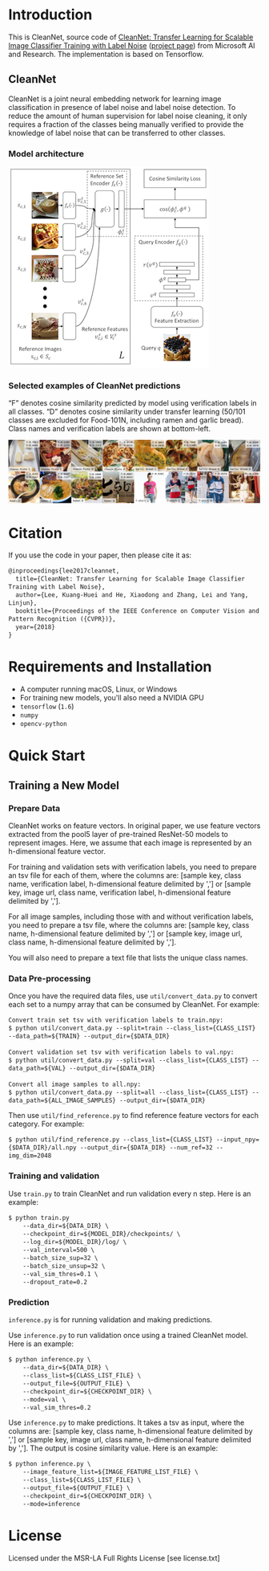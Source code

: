 # Introduction
This is CleanNet, source code of [CleanNet: Transfer Learning for Scalable Image Classifier Training with Label Noise](https://arxiv.org/abs/1711.07131) ([project page](https://kuanghuei.github.io/CleanNetProject/)) from Microsoft AI and Research. The implementation is based on Tensorflow.

## CleanNet
CleanNet is a joint neural embedding network for learning image classification in presence of label noise and label noise detection. To reduce the amount of human supervision for label noise cleaning, it only requires a fraction of the classes being manually verified to provide the knowledge of label noise that can be transferred to other classes.

### Model architecture

![CleanNet](cleannet.png)

### Selected examples of CleanNet predictions
“F” denotes cosine similarity predicted by model using verification labels in all classes. “D” denotes cosine similarity under transfer learning (50/101 classes are excluded for Food-101N, including ramen and garlic bread). Class names and verification labels are shown at bottom-left.

![Example](examples.png)


# Citation

If you use the code in your paper, then please cite it as:

```
@inproceedings{lee2017cleannet,
  title={CleanNet: Transfer Learning for Scalable Image Classifier Training with Label Noise},
  author={Lee, Kuang-Huei and He, Xiaodong and Zhang, Lei and Yang, Linjun},
  booktitle={Proceedings of the IEEE Conference on Computer Vision and Pattern Recognition ({CVPR})},
  year={2018}
}
```

# Requirements and Installation
* A computer running macOS, Linux, or Windows
* For training new models, you'll also need a NVIDIA GPU
* `tensorflow` (`1.6`)
* `numpy`
* `opencv-python`

# Quick Start

## Training a New Model


### Prepare Data
CleanNet works on feature vectors. In original paper, we use feature vectors extracted from the pool5 layer of pre-trained ResNet-50 models to represent images. Here, we assume that each image is represented by an h-dimensional feature vector.

For training and validation sets with verification labels, you need to prepare an tsv file for each of them, where the columns are:
[sample key, class name, verification label, h-dimensional feature delimited by ','] or
[sample key, image url, class name, verification label, h-dimensional feature delimited by ','].

For all image samples, including those with and without verification labels, you need to prepare a tsv file, where the columns are:
[sample key, class name, h-dimensional feature delimited by ','] or
[sample key, image url, class name, h-dimensional feature delimited by ','].

You will also need to prepare a text file that lists the unique class names.


### Data Pre-processing
Once you have the required data files, use `util/convert_data.py` to convert each set to a numpy array that can be consumed by CleanNet. For example:
```
Convert train set tsv with verification labels to train.npy:
$ python util/convert_data.py --split=train --class_list={CLASS_LIST} --data_path=${TRAIN} --output_dir={$DATA_DIR}

Convert validation set tsv with verification labels to val.npy:
$ python util/convert_data.py --split=val --class_list={CLASS_LIST} --data_path=${VAL} --output_dir={$DATA_DIR}

Convert all image samples to all.npy:
$ python util/convert_data.py --split=all --class_list={CLASS_LIST} --data_path=${ALL_IMAGE_SAMPLES} --output_dir={$DATA_DIR}
```

Then use `util/find_reference.py` to find reference feature vectors for each category. For example:
```
$ python util/find_reference.py --class_list={CLASS_LIST} --input_npy={$DATA_DIR}/all.npy --output_dir={$DATA_DIR} --num_ref=32 --img_dim=2048
```

### Training and validation
Use `train.py` to train CleanNet and run validation every n step. Here is an example:
```
$ python train.py
    --data_dir=${DATA_DIR} \
    --checkpoint_dir=${MODEL_DIR}/checkpoints/ \
    --log_dir=${MODEL_DIR}/log/ \
    --val_interval=500 \
    --batch_size_sup=32 \
    --batch_size_unsup=32 \
    --val_sim_thres=0.1 \
    --dropout_rate=0.2
```

### Prediction
`inference.py` is for running validation and making predictions.

Use `inference.py` to run validation once using a trained CleanNet model. Here is an example:
```
$ python inference.py \
    --data_dir=${DATA_DIR} \
    --class_list=${CLASS_LIST_FILE} \
    --output_file=${OUTPUT_FILE} \
    --checkpoint_dir=${CHECKPOINT_DIR} \
    --mode=val \
    --val_sim_thres=0.2
```

Use `inference.py` to make predictions. It takes a tsv as input, where the columns are:
[sample key, class name, h-dimensional feature delimited by ','] or
[sample key, image url, class name, h-dimensional feature delimited by ','].
The output is cosine similarity value. Here is an example:
```
$ python inference.py \
    --image_feature_list=${IMAGE_FEATURE_LIST_FILE} \
    --class_list=${CLASS_LIST_FILE} \
    --output_file=${OUTPUT_FILE} \
    --checkpoint_dir=${CHECKPOINT_DIR} \
    --mode=inference
```

# License
Licensed under the MSR-LA Full Rights License [see license.txt]
